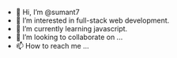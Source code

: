 - 👋 Hi, I’m @sumant7
- 👀 I’m interested in full-stack web development.
- 🌱 I’m currently learning javascript.
- 💞️ I’m looking to collaborate on ...
- 📫 How to reach me ...

<!---
sumant7/sumant7 is a ✨ special ✨ repository because its `README.md` (this file) appears on your GitHub profile.
You can click the Preview link to take a look at your changes.
--->
